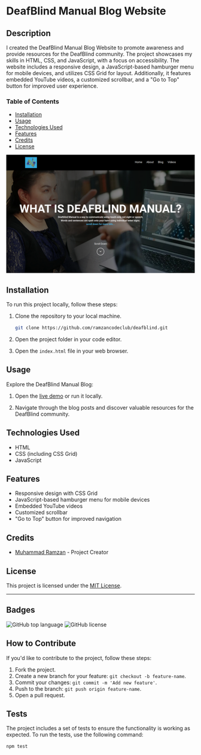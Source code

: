 # DeafBlind Manual Blog Website

## Description

I created the DeafBlind Manual Blog Website to promote awareness and provide resources for the DeafBlind community. The project showcases my skills in HTML, CSS, and JavaScript, with a focus on accessibility. The website includes a responsive design, a JavaScript-based hamburger menu for mobile devices, and utilizes CSS Grid for layout. Additionally, it features embedded YouTube videos, a customized scrollbar, and a "Go to Top" button for improved user experience.

### Table of Contents

- [Installation](#installation)
- [Usage](#usage)
- [Technologies Used](#technologies-used)
- [Features](#features)
- [Credits](#credits)
- [License](#license)

![Deafblind Blog Screenshot](assets/images/deafblind-thumbnail.png)

## Installation

To run this project locally, follow these steps:

1. Clone the repository to your local machine.
    ```bash
    git clone https://github.com/ramzancodeclub/deafblind.git
    ```

2. Open the project folder in your code editor.

3. Open the `index.html` file in your web browser.

## Usage

Explore the DeafBlind Manual Blog:

1. Open the [live demo](https://deafblind.vercel.app/) or run it locally.

2. Navigate through the blog posts and discover valuable resources for the DeafBlind community.

## Technologies Used

- HTML
- CSS (including CSS Grid)
- JavaScript

## Features

- Responsive design with CSS Grid
- JavaScript-based hamburger menu for mobile devices
- Embedded YouTube videos
- Customized scrollbar
- "Go to Top" button for improved navigation

## Credits

- [Muhammad Ramzan](https://github.com/ramzancodeclub) - Project Creator

## License

This project is licensed under the [MIT License](LICENSE).

---

## Badges

![GitHub top language](https://img.shields.io/github/languages/top/ramzancodeclub/Deafblind)
![GitHub license](https://img.shields.io/github/license/ramzancodeclub/Deafblind)

## How to Contribute

If you'd like to contribute to the project, follow these steps:

1. Fork the project.
2. Create a new branch for your feature: `git checkout -b feature-name`.
3. Commit your changes: `git commit -m 'Add new feature'`.
4. Push to the branch: `git push origin feature-name`.
5. Open a pull request.

## Tests

The project includes a set of tests to ensure the functionality is working as expected. To run the tests, use the following command:
```bash
npm test

